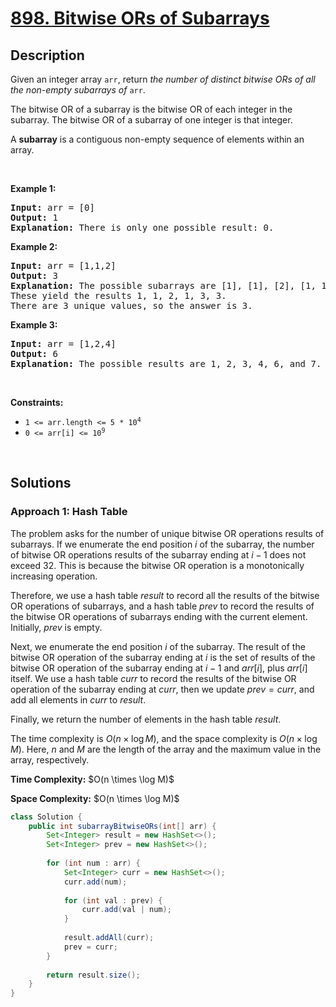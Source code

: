 # [898. Bitwise ORs of Subarrays](https://leetcode.com/problems/bitwise-ors-of-subarrays)

## Description

<p>Given an integer array <code>arr</code>, return <em>the number of distinct bitwise ORs of all the non-empty subarrays of</em> <code>arr</code>.</p>

<p>The bitwise OR of a subarray is the bitwise OR of each integer in the subarray. The bitwise OR of a subarray of one integer is that integer.</p>

<p>A <strong>subarray</strong> is a contiguous non-empty sequence of elements within an array.</p>
<p>&nbsp;</p>

<p><strong class="example">Example 1:</strong></p>
<pre>
<strong>Input:</strong> arr = [0]
<strong>Output:</strong> 1
<strong>Explanation:</strong> There is only one possible result: 0.
</pre>

<p><strong class="example">Example 2:</strong></p>
<pre>
<strong>Input:</strong> arr = [1,1,2]
<strong>Output:</strong> 3
<strong>Explanation:</strong> The possible subarrays are [1], [1], [2], [1, 1], [1, 2], [1, 1, 2].
These yield the results 1, 1, 2, 1, 3, 3.
There are 3 unique values, so the answer is 3.
</pre>

<p><strong class="example">Example 3:</strong></p>
<pre>
<strong>Input:</strong> arr = [1,2,4]
<strong>Output:</strong> 6
<strong>Explanation:</strong> The possible results are 1, 2, 3, 4, 6, and 7.
</pre>
<p>&nbsp;</p>

<p><strong>Constraints:</strong></p>
<ul>
    <li><code>1 &lt;= arr.length &lt;= 5 * 10<sup>4</sup></code></li>
    <li><code>0 &lt;= arr[i] &lt;= 10<sup>9</sup></code></li>
</ul>
<p>&nbsp;</p>

## Solutions

### **Approach 1: Hash Table**

The problem asks for the number of unique bitwise OR operations results of subarrays. If we enumerate the end position $i$ of the subarray, the number of bitwise OR operations results of the subarray ending at $i-1$ does not exceed $32$. This is because the bitwise OR operation is a monotonically increasing operation.

Therefore, we use a hash table $result$ to record all the results of the bitwise OR operations of subarrays, and a hash table $prev$ to record the results of the bitwise OR operations of subarrays ending with the current element. Initially, $prev$ is empty.

Next, we enumerate the end position $i$ of the subarray. The result of the bitwise OR operation of the subarray ending at $i$ is the set of results of the bitwise OR operation of the subarray ending at $i-1$ and $arr[i]$, plus $arr[i]$ itself. We use a hash table $curr$ to record the results of the bitwise OR operation of the subarray ending at $curr$, then we update $prev = curr$, and add all elements in $curr$ to $result$.

Finally, we return the number of elements in the hash table $result$.

The time complexity is $O(n \times \log M)$, and the space complexity is $O(n \times \log M)$. Here, $n$ and $M$ are the length of the array and the maximum value in the array, respectively.

<p><strong>Time Complexity:</strong> $O(n \times \log M)$</p>
<p><strong>Space Complexity:</strong> $O(n \times \log M)$</p>

```java
class Solution {
    public int subarrayBitwiseORs(int[] arr) {
        Set<Integer> result = new HashSet<>();
        Set<Integer> prev = new HashSet<>();
        
        for (int num : arr) {
            Set<Integer> curr = new HashSet<>();
            curr.add(num);
            
            for (int val : prev) {
                curr.add(val | num);
            }
            
            result.addAll(curr);
            prev = curr;
        }
        
        return result.size();
    }
}
```